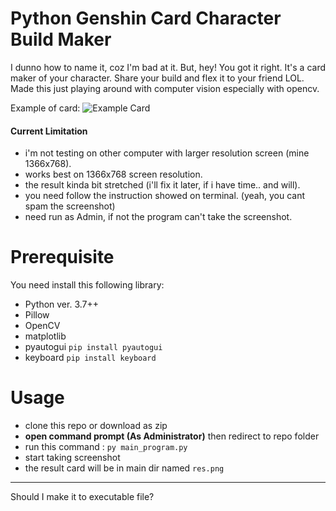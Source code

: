 # Python Genshin Card Character Build Maker
I dunno how to name it, coz I'm bad at it. But, hey! You got it right. It's a card maker of your character. Share your build and flex it to your friend LOL. Made this just playing around with computer vision especially with opencv.

Example of card:
![Example Card](https://github.com/yoshiumikuni/py-chara-build-maker/blob/main/res.png "This is a sample image.")

#### Current Limitation 
- i'm not testing on other computer with larger resolution screen (mine 1366x768).
- works best on 1366x768 screen resolution.
- the result kinda bit stretched (i'll fix it later, if i have time.. and will).
- you need follow the instruction showed on terminal. (yeah, you cant spam the screenshot)
- need run as Admin, if not the program can't take the screenshot.

# Prerequisite
You need install this following library:
- Python ver. 3.7++
- Pillow
- OpenCV
- matplotlib 
- pyautogui `pip install pyautogui`
- keyboard `pip install keyboard`

# Usage
- clone this repo or download as zip
- **open command prompt (As Administrator)** then redirect to repo folder
- run this command : `py main_program.py`
- start taking screenshot
- the result card will be in main dir named `res.png`

<hr></hr>

Should I make it to executable file?
